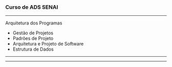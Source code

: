 ### Curso de ADS SENAI
---
Arquitetura dos Programas

* Gestão de Projetos
* Padrões de Projeto
* Arquitetura e Projeto de Software
* Estrutura de Dados
---
---